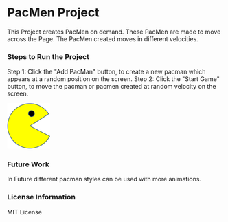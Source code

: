 # PacMen Project

This Project creates PacMen on demand. These PacMen are made to move across the Page. The PacMen created moves in different velocities.

### Steps to Run the Project

Step 1: Click the "Add PacMan" button, to create a new pacman  which appears at a random position on the screen. 
Step 2: Click the "Start Game" button, to move the pacman or pacmen created at random velocity on the screen.

<img src = "Images/PacMan1.png" width = 100/>

### Future Work

In Future different pacman styles can be used with more animations.


### License Information

MIT License

